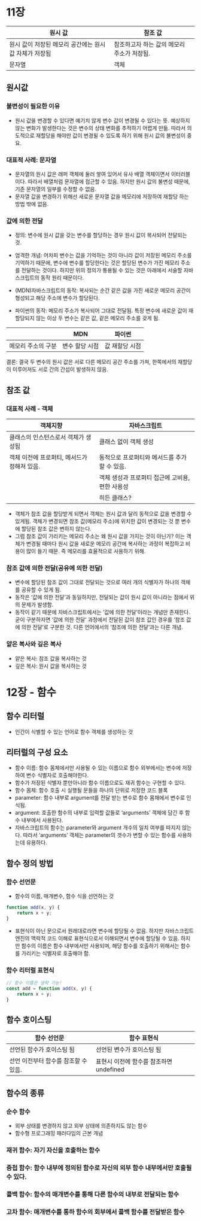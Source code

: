 # 11장

| 원시 값 | 참조 값 |
| --- | --- |
| 원시 값이 저장된 메모리 공간에는 원시 값 자체가 저장됨 | 참조하고자 하는 값의 메모리 주소가 저장됨. |
| 문자열 | 객체 |


## 원시값

### 불변성이 필요한 이유

- 원시 값을 변경할 수 있다면 예기치 않게 변수 값이 변경될 수 있다는 뜻.
  예상하지 않는 변화가 발생한다는 것은 변수의 상태 변화를 추적하기 어렵게 만듦.
  따라서 의도적으로 재할당을 해야만 값이 변경될 수 있도록 하기 위해 원시 값의 불변성이 중요.

### 대표적 사례: 문자열

- 문자열의 원시 값은 래퍼 객체에 둘러 쌓여 있어서 유사 배열 객체이면서 이터러블이다. 따라서 배열처럼 문자열에 접근할 수 있음. 하지만 원시 값의 불변성 때문에, 기존 문자열의 일부를 수정할 수 없음. 
- 문자열 값을 변경하기 위해선 새로운 문자열 값을 메모리에 저장하여 재할당 하는 방법 밖에 없음.

### 값에 의한 전달

- 정의: 변수에 원시 값을 갖는 변수를 할당하는 경우 원시 값이 복사되어 전달되는 것.
- 엄격한 개념: 어차피 변수는 값을 기억하는 것이 아니라 값이 저장된 메모리 주소를 기억하기 때문에, 변수에 변수를 할당한다는 것은 할당된 변수가 가진 메모리 주소를 전달하는 것이다. 하지만 위의 정의가 통용될 수 있는 것은 아래에서 서술할 자바스크립트의 동작 원리 때문이다.

- (MDN)자바스크립트의 동작: 복사되는 순간 같은 값을 가진 새로운 메모리 공간이 형성되고 해당 주소에 변수가 할당된다.
- 파이썬의 동작: 메모리 주소가 복사되어 그대로 전달됨. 특정 변수에 새로운 값이 재할당되지 않는 이상 두 변수는 같은 값, 같은 메모리 주소를 갖게 됨.

|  | MDN | 파이썬 |
| --- | --- | --- |
| 메모리 주소의 구분 | 변수 할당 시점 | 값 재할당 시점 |

결론: 결국 두 변수의 원시 값은 서로 다른 메모리 공간 주소를 가져, 한쪽에서의 재할당이 이루어져도 서로 간의 간섭이 발생하지 않음.

## 참조 값

### 대표적 사례 - 객체

| 객체지향 | 자바스크립트 |
| --- | --- |
| 클래스의 인스턴스로서 객체가 생성됨 | 클래스 없이 객체 생성 |
| 객체 이전에 프로퍼티, 메서드가 정해져 있음. | 동적으로 프로퍼티와 메서드를 추가할 수 있음. |
|  | 객체 생성과 프로퍼티 접근에 고비용, 편한 사용성 |
|  | 히든 클래스? |

- 객체가 참조 값을 할당받게 되면서 객체는 원시 값과 달리 동적으로 값을 변경할 수 있게됨. 객체가 변경되면 참조 값(메모리 주소)에 위치한 값이 변경되는 것 뿐 변수에 할당된 참조 값은 변하지 않는다.
- 그럼 참조 값이 가리키는 메모리 주소는 왜 원시 값을 가지는 것이 아닌가? 이는 객체가 변경될 때마다 원시 값을 새로운 메모리 공간에 복사하는 과정이 복잡하고 비용이 많이 들기 때문. 즉 메모리를 효율적으로 사용하기 위해. 


### 참조 값에 의한 전달(공유에 의한 전달)

- 변수에 할당된 참조 값이 그대로 전달되는 것으로 여러 개의 식별자가 하나의 객체를 공유할 수 있게 됨. 
- 동작은 ‘값에 의한 전달’과 동일하지만, 전달되는 값이 원시 값이 아니라는 점에서 위의 문제가 발생함. 
- 동작이 같기 때문에 자바스크립트에서는 ‘값에 의한 전달’이라는 개념만 존재한다. 굳이 구분하자면 ‘값에 의한 전달’ 과정에서 전달된 값이 참조 값인 경우를 ‘참조 값에 의한 전달’로 구분한 것. 다른 언어에서의 ‘참조에 의한 전달’과는 다른 개념.

### 얕은 복사와 깊은 복사 

- 얕은 복사: 참조 값을 복사하는 것
- 깊은 복사: 원시 값을 복사하는 것


# 12장 - 함수

## 함수 리터럴

- 인간이 식별할 수 있는 언어로 함수 객체를 생성하는 것

## 리터럴의 구성 요소

- 함수 이름: 함수 몸체에서만 사용될 수 있는 이름으로 함수 외부에서는 변수에 저장하여 변수 식별자로 호출해야한다.
- 함수가 저장된 식별자 뿐만아니라 함수 이름으로도 재귀 함수는 구현할 수 있다.
- 함수 몸체: 함수 호출 시 실행될 문들을 하나의 단위로 저장한 코드 블록
- parameter: 함수 내부로 argument를 전달 받는 변수로 함수 몸채에서 변수로 인식됨.
- argument: 호출한 함수의 내부로 입력할 값들로 ‘arguments’ 객체에 담긴 후 함수 내부에서 사용된다.
- 자바스크립트의 함수는 parameter와 argument 개수의 일치 여부를 따지지 않는다. 따라서 ‘arguments’ 객체는 parameter의 갯수가 변할 수 있는 함수를 사용하는데 유용하다.

## 함수 정의 방법

### 함수 선언문

- 함수의 이름, 매개변수, 함수 식을 선언하는 것

```jsx
function add(x, y) {
	return x + y;
}
```

- 표현식이 아닌 문으로서 원래대로라면 변수에 할당될 수 없음. 하지만 자바스크립트 엔진의 맥락적 코드 이해로 표현식으로서 이해되면서 변수에 할당될 수 있음. 하지만 함수의 이름은 함수 내부에서만 사용되며, 해당 함수를 호출하기 위해서는 함수를 가리키는 식별자로 호출해야 함. 

### 함수 리터럴 표현식

```jsx
// 함수 이름은 생략 가능!
const add = function add(x, y) {
	return x + y;
}
```

## 함수 호이스팅

| 함수 선언문 | 함수  표현식 |
| --- | --- |
| 선언된 함수가 호이스팅 됨 | 선언된 변수가 호이스팅 됨 |
| 선언 이전부터 함수를 참조할 수 있음. | 표현시 이전에 함수를 참조하면 undefined |

## 함수의 종류

### 순수 함수
- 외부 상태를 변경하지 않고 외부 상태에 의존하지도 않는 함수
- 함수형 프로그래밍 패러다임의 근본 개념

### 재귀 함수: 자기 자신을 호출하는 함수

### 중첩 함수: 함수 내부에 정의된 함수로 자신의 외부 함수 내부에서만 호출될 수 있다.

### 콜백 함수: 함수의 매개변수를 통해 다른 함수의 내부로 전달되는 함수

### 고차 함수: 매개변수를 통하 함수의 회부에서 콜백 함수를 전달받은 함수
